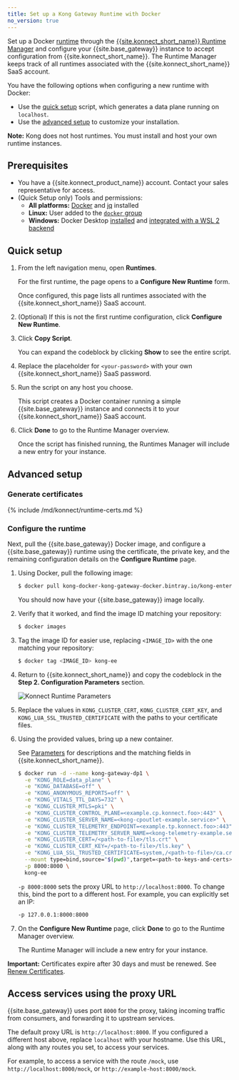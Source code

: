 ```yaml
---
title: Set up a Kong Gateway Runtime with Docker
no_version: true
---
```

Set up a Docker [runtime](/konnect/#konnect-key-concepts-and-terminology)
through the
[{{site.konnect_short_name}} Runtime Manager](/konnect/runtime-manager) and
configure your {{site.base_gateway}} instance to accept configuration from
{{site.konnect_short_name}}. The Runtime Manager keeps track of all runtimes
associated with the {{site.konnect_short_name}} SaaS account.

You have the following options when configuring a new runtime with Docker:
* Use the [quick setup](#quick-setup) script, which generates a data plane
running on `localhost`.
* Use the [advanced setup](#advanced-setup) to customize your installation.

<div class="alert alert-ee blue">
<b>Note:</b> Kong does not host runtimes. You must install and host your own
runtime instances.
</div>

## Prerequisites

* You have a {{site.konnect_product_name}} account. Contact your sales
representative for access.
* (Quick Setup only) Tools and permissions:
  * **All platforms:** [Docker](https://docs.docker.com/get-docker/) and [jq](https://stedolan.github.io/jq/) installed
  * **Linux:** User added to the [`docker` group](https://docs.docker.com/engine/install/linux-postinstall/)
  * **Windows:** Docker Desktop [installed](https://docs.docker.com/docker-for-windows/install/#install-docker-desktop-on-windows) and [integrated with a WSL 2 backend](https://docs.docker.com/docker-for-windows/wsl/)

## Quick setup

1. From the left navigation menu, open **Runtimes**.

    For the first runtime, the page opens to a **Configure New Runtime** form.

    Once configured, this page lists all runtimes associated with the
    {{site.konnect_short_name}} SaaS account.

2. (Optional) If this is not the first runtime configuration, click
**Configure New Runtime**.

3. Click **Copy Script**.

    You can expand the codeblock by clicking **Show** to see the entire script.

4. Replace the placeholder for `<your-password>` with your own
{{site.konnect_short_name}} SaaS password.

5. Run the script on any host you choose.

    This script creates a Docker container running a simple
    {{site.base_gateway}} instance and connects it to your
    {{site.konnect_short_name}} SaaS account.

6. Click **Done** to go to the Runtime Manager overview.

    Once the script has finished running, the Runtimes Manager will
    include a new entry for your instance.
    <!-- and the tag in the **Node Status** column should say
    **Connected**.-->

## Advanced setup

### Generate certificates
{% include /md/konnect/runtime-certs.md %}

### Configure the runtime

Next, pull the {{site.base_gateway}} Docker image, and configure a
{{site.base_gateway}} runtime using the certificate, the private key, and the
remaining configuration details on the **Configure Runtime** page.

1. Using Docker, pull the following image:

    ```bash
    $ docker pull kong-docker-kong-gateway-docker.bintray.io/kong-enterprise-edition:{{site.data.kong_latest_ee.version}}-alpine
    ```

    You should now have your {{site.base_gateway}} image locally.

2. Verify that it worked, and find the image ID matching your repository:

    ```bash
    $ docker images
    ```

3. Tag the image ID for easier use, replacing `<IMAGE_ID>` with the one
matching your repository:

    ```bash
    $ docker tag <IMAGE_ID> kong-ee
    ```

4. Return to {{site.konnect_short_name}} and copy the
codeblock in the **Step 2. Configuration Parameters** section.

    ![Konnect Runtime Parameters](/assets/images/docs/konnect/konnect-runtime-manager.png)

5. Replace the values in `KONG_CLUSTER_CERT`, `KONG_CLUSTER_CERT_KEY`,
and `KONG_LUA_SSL_TRUSTED_CERTIFICATE` with the paths to your certificate files.

6. Using the provided values, bring up a new container.

    See [Parameters](/konnect/runtime-manager/runtime-parameter-reference) for
    descriptions and the matching fields in {{site.konnect_short_name}}.

    ```sh
    $ docker run -d --name kong-gateway-dp1 \
      -e "KONG_ROLE=data_plane" \
      -e "KONG_DATABASE=off" \
      -e "KONG_ANONYMOUS_REPORTS=off" \
      -e "KONG_VITALS_TTL_DAYS=732" \
      -e "KONG_CLUSTER_MTLS=pki" \
      -e "KONG_CLUSTER_CONTROL_PLANE=<example.cp.konnect.foo>:443" \
      -e "KONG_CLUSTER_SERVER_NAME=<kong-cpoutlet-example.service>" \
      -e "KONG_CLUSTER_TELEMETRY_ENDPOINT=<example.tp.konnect.foo>:443" \
      -e "KONG_CLUSTER_TELEMETRY_SERVER_NAME=<kong-telemetry-example.service>" \
      -e "KONG_CLUSTER_CERT=/<path-to-file>/tls.crt" \
      -e "KONG_CLUSTER_CERT_KEY=/<path-to-file>/tls.key" \
      -e "KONG_LUA_SSL_TRUSTED_CERTIFICATE=system,/<path-to-file>/ca.crt" \
      --mount type=bind,source="$(pwd)",target=<path-to-keys-and-certs>,readonly \
      -p 8000:8000 \
      kong-ee
    ```

    `-p 8000:8000` sets the proxy URL to `http://localhost:8000`.
    To change this, bind the port to a different host. For example, you can
    explicitly set an IP:

    ```sh
    -p 127.0.0.1:8000:8000
    ```

7. On the **Configure New Runtime** page, click **Done** to go to the Runtime
Manager overview.

    The Runtime Manager will include a new entry for your instance.

<div class="alert alert-ee warning">
<b>Important:</b> Certificates expire after 30 days and must be renewed. See
<a href="/konnect/runtime-manager/renew-certificates">Renew Certificates</a>.
</div>

## Access services using the proxy URL

{{site.base_gateway}} uses port `8000` for the proxy, taking incoming
traffic from consumers, and forwarding it to upstream services.

The default proxy URL is `http://localhost:8000`. If you configured a different
host above, replace `localhost` with your hostname. Use this URL,
along with any routes you set, to access your services.

For example, to access a service with the route `/mock`, use
`http://localhost:8000/mock`, or `http://example-host:8000/mock`.
